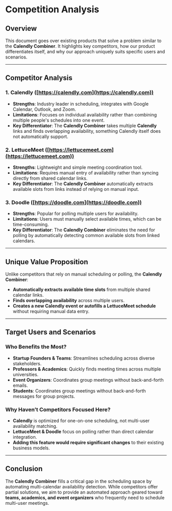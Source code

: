 # Competition Analysis

## Overview

This document goes over existing products that solve a problem similar to the **Calendly Combiner**. It highlights key competitors, how our product differentiates itself, and why our approach uniquely suits specific users and scenarios.

---

## Competitor Analysis

### **1. Calendly** ([https://calendly.com](https://calendly.com))
- **Strengths**: Industry leader in scheduling, integrates with Google Calendar, Outlook, and Zoom.
- **Limitations**: Focuses on individual availability rather than combining multiple people's schedules into one event.
- **Key Differentiator**: The **Calendly Combiner** takes multiple **Calendly** links and finds overlapping availability, something Calendly itself does not automatically support.

### **2. LettuceMeet** ([https://lettucemeet.com](https://lettucemeet.com))
- **Strengths**: Lightweight and simple meeting coordination tool.
- **Limitations**: Requires manual entry of availability rather than syncing directly from shared calendar links.
- **Key Differentiator**: The **Calendly Combiner** automatically extracts available slots from links instead of relying on manual input.

### **3. Doodle** ([https://doodle.com](https://doodle.com))
- **Strengths**: Popular for polling multiple users for availability.
- **Limitations**: Users must manually select available times, which can be time-consuming.
- **Key Differentiator**: The **Calendly Combiner** eliminates the need for polling by automatically detecting common available slots from linked calendars.

---

## Unique Value Proposition

Unlike competitors that rely on manual scheduling or polling, the **Calendly Combiner**:
- **Automatically extracts available time slots** from multiple shared calendar links.
- **Finds overlapping availability** across multiple users.
- **Creates a new Calendly event or autofills a LettuceMeet schedule** without requiring manual data entry.

---

## Target Users and Scenarios

### **Who Benefits the Most?**
- **Startup Founders & Teams**: Streamlines scheduling across diverse stakeholders.
- **Professors & Academics**: Quickly finds meeting times across multiple universities.
- **Event Organizers**: Coordinates group meetings without back-and-forth emails.
- **Students**: Coordinates group meetings without back-and-forth messages for group projects.

### **Why Haven’t Competitors Focused Here?**
- **Calendly** is optimized for one-on-one scheduling, not multi-user availability matching.
- **LettuceMeet & Doodle** focus on polling rather than direct calendar integration.
- **Adding this feature would require significant changes** to their existing business models.

---

## Conclusion

The **Calendly Combiner** fills a critical gap in the scheduling space by automating multi-calendar availability detection. While competitors offer partial solutions, we aim to provide an automated approach geared toward **teams, academics, and event organizers** who frequently need to schedule multi-user meetings.

